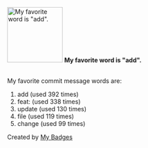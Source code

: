 <img src="https://my-badges.github.io/my-badges/favorite-word.png" alt="My favorite word is &quot;add&quot;." title="My favorite word is &quot;add&quot;." width="128">
<strong>My favorite word is &quot;add&quot;.</strong>
<br><br>

My favorite commit message words are:

1. add (used 392 times)
2. feat: (used 338 times)
3. update (used 130 times)
4. file (used 119 times)
5. change (used 99 times)


Created by <a href="https://github.com/my-badges/my-badges">My Badges</a>